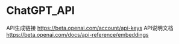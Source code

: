 # ChatGPT_API
API生成链接 https://beta.openai.com/account/api-keys
API说明文档 https://beta.openai.com/docs/api-reference/embeddings
